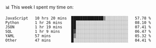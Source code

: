 📊 This week I spent my time on:
<!--START_SECTION:waka-->

```text
JavaScript   10 hrs 20 mins  ██████████████▒░░░░░░░░░░   57.78 %
Python       1 hr 26 mins    ██░░░░░░░░░░░░░░░░░░░░░░░   08.10 %
JSON         1 hr 19 mins    ██░░░░░░░░░░░░░░░░░░░░░░░   07.41 %
SQL          1 hr 9 mins     █▓░░░░░░░░░░░░░░░░░░░░░░░   06.47 %
YAML         57 mins         █▒░░░░░░░░░░░░░░░░░░░░░░░   05.32 %
Other        47 mins         █░░░░░░░░░░░░░░░░░░░░░░░░   04.41 %
```

<!--END_SECTION:waka-->

